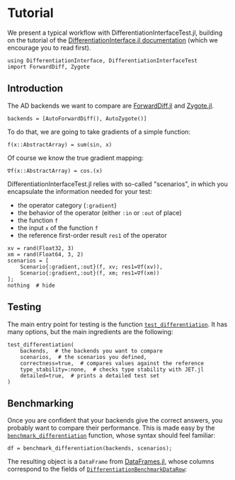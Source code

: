 # Tutorial

We present a typical workflow with DifferentiationInterfaceTest.jl, building on the tutorial of the [DifferentiationInterface.jl documentation](https://juliadiff.org/DifferentiationInterface.jl/DifferentiationInterface) (which we encourage you to read first).

```@repl tuto
using DifferentiationInterface, DifferentiationInterfaceTest
import ForwardDiff, Zygote
```

## Introduction

The AD backends we want to compare are [ForwardDiff.jl](https://github.com/JuliaDiff/ForwardDiff.jl) and [Zygote.jl](https://github.com/FluxML/Zygote.jl).

```@example tuto
backends = [AutoForwardDiff(), AutoZygote()]
```

To do that, we are going to take gradients of a simple function:

```@example tuto
f(x::AbstractArray) = sum(sin, x)
```

Of course we know the true gradient mapping:

```@example tuto
∇f(x::AbstractArray) = cos.(x)
```

DifferentiationInterfaceTest.jl relies with so-called "scenarios", in which you encapsulate the information needed for your test:

- the operator category (`:gradient`)
- the behavior of the operator (either `:in` or `:out` of place)
- the function `f`
- the input `x` of the function `f`
- the reference first-order result `res1` of the operator

```@example tuto
xv = rand(Float32, 3)
xm = rand(Float64, 3, 2)
scenarios = [
    Scenario{:gradient,:out}(f, xv; res1=∇f(xv)),
    Scenario{:gradient,:out}(f, xm; res1=∇f(xm))
];
nothing  # hide
```

## Testing

The main entry point for testing is the function [`test_differentiation`](@ref).
It has many options, but the main ingredients are the following:

```@repl tuto
test_differentiation(
    backends,  # the backends you want to compare
    scenarios,  # the scenarios you defined,
    correctness=true,  # compares values against the reference
    type_stability=:none,  # checks type stability with JET.jl
    detailed=true,  # prints a detailed test set
)
```

## Benchmarking

Once you are confident that your backends give the correct answers, you probably want to compare their performance.
This is made easy by the [`benchmark_differentiation`](@ref) function, whose syntax should feel familiar:

```@example tuto
df = benchmark_differentiation(backends, scenarios);
```

The resulting object is a `DataFrame` from [DataFrames.jl](https://github.com/JuliaData/DataFrames.jl), whose columns correspond to the fields of [`DifferentiationBenchmarkDataRow`](@ref):
